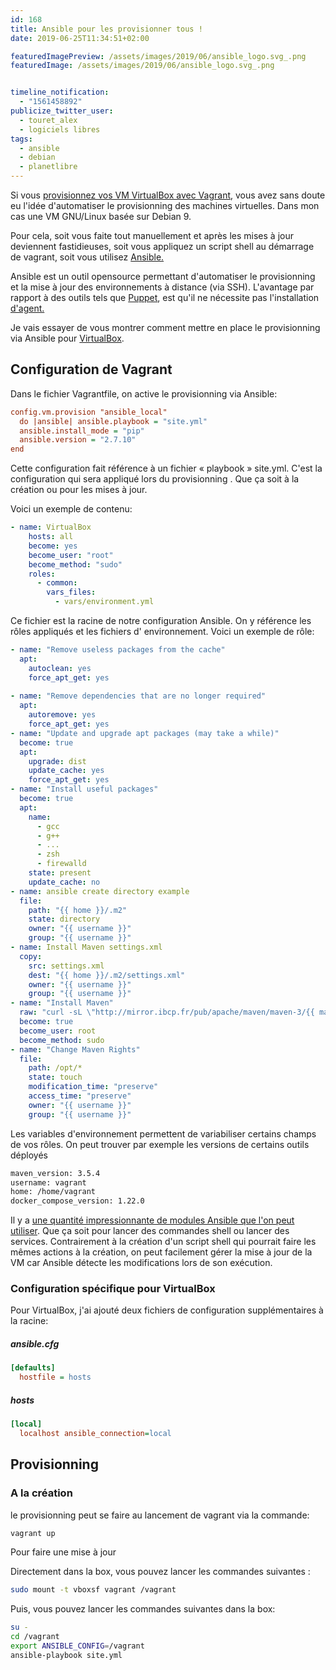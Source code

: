 ```yaml
---
id: 168
title: Ansible pour les provisionner tous !
date: 2019-06-25T11:34:51+02:00

featuredImagePreview: /assets/images/2019/06/ansible_logo.svg_.png
featuredImage: /assets/images/2019/06/ansible_logo.svg_.png


timeline_notification:
  - "1561458892"
publicize_twitter_user:
  - touret_alex
  - logiciels libres
tags:
  - ansible
  - debian
  - planetlibre
---
```

Si vous [provisionnez vos VM VirtualBox avec Vagrant](http://blog.touret.info/2018/03/15/installation-de-vagrant/), vous avez sans doute eu l'idée d'automatiser le provisionning des machines virtuelles. Dans mon cas une VM GNU/Linux basée sur Debian 9.

Pour cela, soit vous faite tout manuellement et après les mises à jour deviennent fastidieuses, soit vous appliquez un script shell au démarrage de vagrant, soit vous utilisez [Ansible.](https://www.ansible.com/)

Ansible est un outil opensource permettant d'automatiser le provisionning et la mise à jour des environnements à distance (via SSH). L'avantage par rapport à des outils tels que [Puppet](https://puppet.com), est qu'il ne nécessite pas l'installation [d'agent.](https://puppet.com/docs/puppet/6.0/man/agent.html) 

Je vais essayer de vous montrer comment mettre en place le provisionning via Ansible pour [VirtualBox](https://www.virtualbox.org/).

## Configuration de Vagrant

Dans le fichier Vagrantfile, on active le provisionning via Ansible:

```ini
config.vm.provision "ansible_local" 
  do |ansible| ansible.playbook = "site.yml"
  ansible.install_mode = "pip"
  ansible.version = "2.7.10"
end
```


Cette configuration fait référence à un fichier « playbook » site.yml. C'est la configuration qui sera appliqué lors du provisionning . Que ça soit à la création ou pour les mises à jour.

Voici un exemple de contenu:

```yaml
- name: VirtualBox
    hosts: all
    become: yes
    become_user: "root"
    become_method: "sudo"
    roles:
      - common:
        vars_files:
          - vars/environment.yml
```


Ce fichier est la racine de notre configuration Ansible. On y référence les rôles appliqués et les fichiers d' environnement. Voici un exemple de rôle:

```yaml
- name: "Remove useless packages from the cache"
  apt:
    autoclean: yes
    force_apt_get: yes
    
- name: "Remove dependencies that are no longer required"
  apt:
    autoremove: yes
    force_apt_get: yes
- name: "Update and upgrade apt packages (may take a while)"
  become: true
  apt:
    upgrade: dist
    update_cache: yes
    force_apt_get: yes
- name: "Install useful packages"
  become: true
  apt: 
    name:
      - gcc
      - g++
      - ...
      - zsh
      - firewalld
    state: present
    update_cache: no 
- name: ansible create directory example
  file:
    path: "{{ home }}/.m2"
    state: directory
    owner: "{{ username }}"
    group: "{{ username }}"
- name: Install Maven settings.xml
  copy: 
    src: settings.xml
    dest: "{{ home }}/.m2/settings.xml"
    owner: "{{ username }}"
    group: "{{ username }}"
- name: "Install Maven"
  raw: "curl -sL \"http://mirror.ibcp.fr/pub/apache/maven/maven-3/{{ maven_version }}/binaries/apache-maven-{{ maven_version }}-bin.tar.gz\" -o /opt/apache-maven.tar.gz && tar -zxf /opt/apache-maven.tar.gz -C /opt"
  become: true
  become_user: root
  become_method: sudo
- name: "Change Maven Rights"
  file:
    path: /opt/*
    state: touch
    modification_time: "preserve"
    access_time: "preserve"
    owner: "{{ username }}"
    group: "{{ username }}"
```


Les variables d'environnement permettent de variabiliser certains champs de vos rôles. On peut trouver par exemple les versions de certains outils déployés

```bash
maven_version: 3.5.4
username: vagrant
home: /home/vagrant
docker_compose_version: 1.22.0
```


Il y a [une quantité impressionnante de modules Ansible que l'on peut utiliser](https://docs.ansible.com/ansible/latest/modules/modules_by_category.html). Que ça soit pour lancer des commandes shell ou lancer des services. Contrairement à la création d'un script shell qui pourrait faire les mêmes actions à la création, on peut facilement gérer la mise à jour de la VM car Ansible détecte les modifications lors de son exécution.

### Configuration spécifique pour VirtualBox

Pour VirtualBox, j'ai ajouté deux fichiers de configuration supplémentaires à la racine:

##### ansible.cfg

```ini
[defaults]
  hostfile = hosts
```


##### hosts

```ini
[local]
  localhost ansible_connection=local
```


## Provisionning

### A la création

le provisionning peut se faire au lancement de vagrant via la commande:

```bash
vagrant up
```


Pour faire une mise à jour

Directement dans la box, vous pouvez lancer les commandes suivantes :

```bash
sudo mount -t vboxsf vagrant /vagrant
```

Puis, vous pouvez lancer les commandes suivantes dans la box:


```bash
su -
cd /vagrant
export ANSIBLE_CONFIG=/vagrant
ansible-playbook site.yml
```